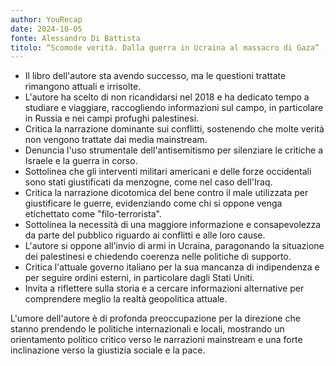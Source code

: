 ```yaml
---
author: YouRecap
date: 2024-10-05
fonte: Alessandro Di Battista
titolo: “Scomode verità. Dalla guerra in Ucraina al massacro di Gaza” - Teatro Porto San Giorgio
---
```


- Il libro dell'autore sta avendo successo, ma le questioni trattate rimangono attuali e irrisolte.
- L'autore ha scelto di non ricandidarsi nel 2018 e ha dedicato tempo a studiare e viaggiare, raccogliendo informazioni sul campo, in particolare in Russia e nei campi profughi palestinesi.
- Critica la narrazione dominante sui conflitti, sostenendo che molte verità non vengono trattate dai media mainstream.
- Denuncia l'uso strumentale dell'antisemitismo per silenziare le critiche a Israele e la guerra in corso.
- Sottolinea che gli interventi militari americani e delle forze occidentali sono stati giustificati da menzogne, come nel caso dell'Iraq.
- Critica la narrazione dicotomica del bene contro il male utilizzata per giustificare le guerre, evidenziando come chi si oppone venga etichettato come "filo-terrorista".
- Sottolinea la necessità di una maggiore informazione e consapevolezza da parte del pubblico riguardo ai conflitti e alle loro cause.
- L'autore si oppone all'invio di armi in Ucraina, paragonando la situazione dei palestinesi e chiedendo coerenza nelle politiche di supporto.
- Critica l'attuale governo italiano per la sua mancanza di indipendenza e per seguire ordini esterni, in particolare dagli Stati Uniti.
- Invita a riflettere sulla storia e a cercare informazioni alternative per comprendere meglio la realtà geopolitica attuale.

L'umore dell'autore è di profonda preoccupazione per la direzione che stanno prendendo le politiche internazionali e locali, mostrando un orientamento politico critico verso le narrazioni mainstream e una forte inclinazione verso la giustizia sociale e la pace.
